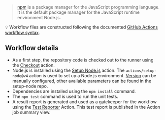 > [npm][npm] is a package manager for the JavaScript programming language. It is the default package manager for the JavaScript runtime environment Node.js.

:bulb: Workflow files are constructed following the documented [GitHub Actions workflow syntax][workflowsyntax].

## Workflow details

- As a first step, the repository code is checked out to the runner using the [Checkout][checkout] action.
- Node.js is installed using the [Setup Node.js][setupnode] action. The `actions/setup-node@v4` action is used to set up a Node.js environment. [Version][nodeversion] can be manually configured, other available parameters can be found in the setup-node repo.
- Dependencies are installed using the `npm install` command.
- The `npm test` command is used to run the unit tests.
- A result report is generated and used as a gatekeeper for the workflow using the [Test Reporter][testreporter] Action. This test report is published in the Action job summary view.

[checkout]: https://github.com/marketplace/actions/checkout
[npm]: https://www.npmjs.com/
[setupnode]: https://github.com/marketplace/actions/setup-node-js-environment
[testreporter]: https://github.com/marketplace/actions/test-reporter
[nodeversion]: https://github.com/actions/setup-node#usage
[workflowsyntax]: https://docs.github.com/en/enterprise-cloud@latest/actions/writing-workflows